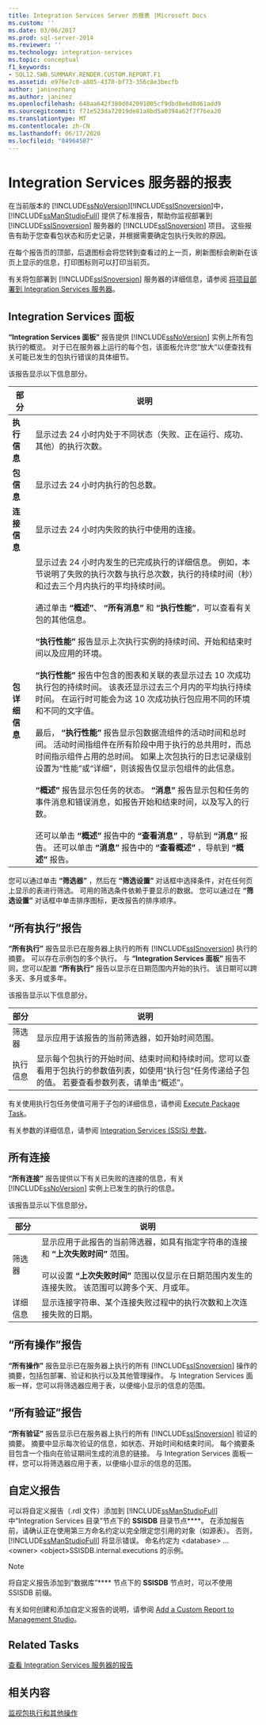 ```yaml
---
title: Integration Services Server 的报表 |Microsoft Docs
ms.custom: ''
ms.date: 03/06/2017
ms.prod: sql-server-2014
ms.reviewer: ''
ms.technology: integration-services
ms.topic: conceptual
f1_keywords:
- SQL12.SWB.SUMMARY.RENDER.CUSTOM.REPORT.F1
ms.assetid: e976e7c0-a805-4370-bf73-356c8e3becfb
author: janinezhang
ms.author: janinez
ms.openlocfilehash: 648aa642f380d042091005cf9dbd8e6d8d61add9
ms.sourcegitcommit: f71e523da72019de81a8bd5a0394a62f7f76ea20
ms.translationtype: MT
ms.contentlocale: zh-CN
ms.lasthandoff: 06/17/2020
ms.locfileid: "84964587"
---
```

# <a name="reports-for-the-integration-services-server"></a>Integration Services 服务器的报表
  在当前版本的 [!INCLUDE[ssNoVersion](../includes/ssnoversion-md.md)][!INCLUDE[ssISnoversion](../includes/ssisnoversion-md.md)]中， [!INCLUDE[ssManStudioFull](../includes/ssmanstudiofull-md.md)] 提供了标准报告，帮助你监视部署到 [!INCLUDE[ssISnoversion](../includes/ssisnoversion-md.md)] 服务器的 [!INCLUDE[ssISnoversion](../includes/ssisnoversion-md.md)] 项目。 这些报告有助于您查看包状态和历史记录，并根据需要确定包执行失败的原因。  
  
 在每个报告页的顶部，后退图标会将您转到查看过的上一页，刷新图标会刷新在该页上显示的信息，打印图标则可以打印当前页。  
  
 有关将包部署到 [!INCLUDE[ssISnoversion](../includes/ssisnoversion-md.md)] 服务器的详细信息，请参阅 [将项目部署到 Integration Services 服务器](../../2014/integration-services/deploy-projects-to-integration-services-server.md)。  
  
## <a name="integration-services-dashboard"></a>Integration Services 面板  
 **“Integration Services 面板”** 报告提供 [!INCLUDE[ssNoVersion](../includes/ssnoversion-md.md)] 实例上所有包执行的概览。 对于已在服务器上运行的每个包，该面板允许您“放大”以便查找有关可能已发生的包执行错误的具体细节。  
  
 该报告显示以下信息部分。  
  
|部分|说明|  
|-------------|-----------------|  
|**执行信息**|显示过去 24 小时内处于不同状态（失败、正在运行、成功、其他）的执行次数。|  
|**包信息**|显示过去 24 小时内执行的包总数。|  
|**连接信息**|显示过去 24 小时内失败的执行中使用的连接。|  
|**包详细信息**|显示过去 24 小时内发生的已完成执行的详细信息。 例如，本节说明了失败的执行次数与执行总次数，执行的持续时间（秒）和过去三个月内执行的平均持续时间。<br /><br /> 通过单击 **“概述”**、 **“所有消息”** 和 **“执行性能”**，可以查看有关包的其他信息。<br /><br /> **“执行性能”** 报告显示上次执行实例的持续时间、开始和结束时间以及应用的环境。<br /><br /> **“执行性能”** 报告中包含的图表和关联的表显示过去 10 次成功执行包的持续时间。 该表还显示过去三个月内的平均执行持续时间。 在运行时可能会为这 10 次成功执行包应用不同的环境和不同的文字值。<br /><br /> 最后， **“执行性能”** 报告显示包数据流组件的活动时间和总时间。 活动时间指组件在所有阶段中用于执行的总共用时，而总时间指示组件占用的总时间。 如果上次包执行的日志记录级别设置为“性能”或“详细”，则该报告仅显示包组件的此信息。<br /><br /> **“概述”** 报告显示包任务的状态。 **“消息”** 报告显示包和任务的事件消息和错误消息，如报告开始和结束时间，以及写入的行数。<br /><br /> 还可以单击 **“概述”** 报告中的 **“查看消息”** ，导航到 **“消息”** 报告。 还可以单击 **“消息”** 报告中的 **“查看概述”** ，导航到 **“概述”** 报告。|  
  
 您可以通过单击 **“筛选器”** ，然后在 **“筛选设置”** 对话框中选择条件，对在任何页上显示的表进行筛选。 可用的筛选条件依赖于要显示的数据。 您可以通过在 **“筛选设置”** 对话框中单击排序图标，更改报告的排序顺序。  
  
## <a name="all-executions-report"></a>“所有执行”报告  
 **“所有执行”** 报告显示已在服务器上执行的所有 [!INCLUDE[ssISnoversion](../includes/ssisnoversion-md.md)] 执行的摘要。 可以存在示例包的多个执行。 与 **“Integration Services 面板”** 报告不同，您可以配置 **“所有执行”** 报告以显示在日期范围内开始的执行。 该日期可以跨多天、多月或多年。  
  
 该报告显示以下信息部分。  
  
|部分|说明|  
|-------------|-----------------|  
|筛选器|显示应用于该报告的当前筛选器，如开始时间范围。|  
|执行信息|显示每个包执行的开始时间、结束时间和持续时间。您可以查看用于包执行的参数值列表，如使用“执行包”任务传递给子包的值。 若要查看参数列表，请单击“概述”。|  
  
 有关使用执行包任务使值可用于子包的详细信息，请参阅 [Execute Package Task](control-flow/execute-package-task.md)。  
  
 有关参数的详细信息，请参阅 [Integration Services (SSIS) 参数](integration-services-ssis-package-and-project-parameters.md)。  
  
## <a name="all-connections"></a>所有连接  
 **“所有连接”** 报告提供以下有关已失败的连接的信息，有关 [!INCLUDE[ssNoVersion](../includes/ssnoversion-md.md)] 实例上已发生的执行的信息。  
  
 该报告显示以下信息部分。  
  
|部分|说明|  
|-------------|-----------------|  
|筛选器|显示应用于此报告的当前筛选器，如具有指定字符串的连接和 **“上次失败时间”** 范围。<br /><br /> 可以设置 **“上次失败时间”** 范围以仅显示在日期范围内发生的连接失败。 该范围可以跨多个天、月或年。|  
|详细信息|显示连接字符串、某个连接失败过程中的执行次数和上次连接失败的日期。|  
  
## <a name="all-operations-report"></a>“所有操作”报告  
 **“所有操作”** 报告显示已在服务器上执行的所有 [!INCLUDE[ssISnoversion](../includes/ssisnoversion-md.md)] 操作的摘要，包括包部署、验证和执行以及其他管理操作。 与 Integration Services 面板一样，您可以将筛选器应用于表，以便缩小显示的信息的范围。  
  
## <a name="all-validations-report"></a>“所有验证”报告  
 **“所有验证”** 报告显示已在服务器上执行的所有 [!INCLUDE[ssISnoversion](../includes/ssisnoversion-md.md)] 验证的摘要。 摘要中显示每次验证的信息，如状态、开始时间和结束时间。 每个摘要条目包含一个指向在验证期间生成的消息的链接。 与 Integration Services 面板一样，您可以将筛选器应用于表，以便缩小显示的信息的范围。  
  
## <a name="custom-reports"></a>自定义报告  
 可以将自定义报告（.rdl 文件）添加到 [!INCLUDE[ssManStudioFull](../includes/ssmanstudiofull-md.md)] 中“Integration Services 目录”节点下的 **SSISDB** 目录节点****。 在添加报告前，请确认正在使用第三方命名约定以完全限定您引用的对象（如源表）。 否则， [!INCLUDE[ssManStudioFull](../includes/ssmanstudiofull-md.md)] 将显示错误。 命名约定为 \<database> ... \<owner> \<object>SSISDB.internal.executions 的示例。  
  
> [!NOTE]  
>  将自定义报告添加到“数据库”**** 节点下的 **SSISDB** 节点时，可以不使用 SSISDB 前缀。  
  
 有关如何创建和添加自定义报告的说明，请参阅 [Add a Custom Report to Management Studio](../ssms/object/add-a-custom-report-to-management-studio.md)。  
  
## <a name="related-tasks"></a>Related Tasks  
 [查看 Integration Services 服务器的报告](../../2014/integration-services/view-reports-for-the-integration-services-server.md)  
  
## <a name="related-content"></a>相关内容  
 [监视包执行和其他操作](performance/monitor-running-packages-and-other-operations.md)  
  
  
